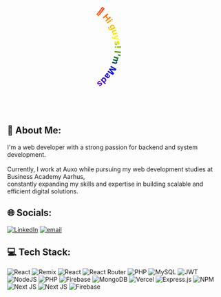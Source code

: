 <svg width="300" height="300" viewBox="0 0 300 300" xmlns="http://www.w3.org/2000/svg">
  <defs>
    <path id="circlePath" d="M 150,150 m -100,0 a 100,100 0 1,1 200,0 a 100,100 0 1,1 -200,0"/>
    <linearGradient id="rainbow" gradientTransform="rotate(90)">
      <stop offset="0%" stop-color="red"/>
      <stop offset="20%" stop-color="orange"/>
      <stop offset="40%" stop-color="yellow"/>
      <stop offset="60%" stop-color="green"/>
      <stop offset="80%" stop-color="blue"/>
      <stop offset="100%" stop-color="purple"/>
    </linearGradient>
  </defs>
  <text fill="url(#rainbow)">
    <textPath href="#circlePath" startOffset="50%" text-anchor="middle" font-size="20" font-weight="bold">
      👋 Hi guys! I'm Mads
    </textPath>
  </text>
</svg>

## 💫 About Me:

I'm a web developer with a strong passion for backend and system development.<br><br>Currently, I work at Auxo while pursuing my web development studies at Business Academy Aarhus, <br>constantly expanding my skills and expertise in building scalable and efficient digital solutions.

## 🌐 Socials:

[![LinkedIn](https://img.shields.io/badge/LinkedIn-%230077B5.svg?logo=linkedin&logoColor=white)](https://linkedin.com/in/https://www.linkedin.com/in/mads-nederby-bj%C3%B8dstrup-kristensen-30364324a/) [![email](https://img.shields.io/badge/Email-D14836?logo=gmail&logoColor=white)](mailto:madskristensen@hotmail.dk)

## 💻 Tech Stack:

![React](https://img.shields.io/badge/react-%2320232a.svg?style=for-the-badge&logo=react&logoColor=%2361DAFB) ![Remix](https://img.shields.io/badge/remix-%23000.svg?style=for-the-badge&logo=remix&logoColor=white) ![React](https://img.shields.io/badge/react-%2320232a.svg?style=for-the-badge&logo=react&logoColor=%2361DAFB) ![React Router](https://img.shields.io/badge/React_Router-CA4245?style=for-the-badge&logo=react-router&logoColor=white) ![PHP](https://img.shields.io/badge/php-%23777BB4.svg?style=for-the-badge&logo=php&logoColor=white) ![MySQL](https://img.shields.io/badge/mysql-4479A1.svg?style=for-the-badge&logo=mysql&logoColor=white) ![JWT](https://img.shields.io/badge/JWT-black?style=for-the-badge&logo=JSON%20web%20tokens) ![NodeJS](https://img.shields.io/badge/node.js-6DA55F?style=for-the-badge&logo=node.js&logoColor=white) ![PHP](https://img.shields.io/badge/php-%23777BB4.svg?style=for-the-badge&logo=php&logoColor=white) ![Firebase](https://img.shields.io/badge/firebase-%23039BE5.svg?style=for-the-badge&logo=firebase) ![MongoDB](https://img.shields.io/badge/MongoDB-%234ea94b.svg?style=for-the-badge&logo=mongodb&logoColor=white) ![Vercel](https://img.shields.io/badge/vercel-%23000000.svg?style=for-the-badge&logo=vercel&logoColor=white) ![Express.js](https://img.shields.io/badge/express.js-%23404d59.svg?style=for-the-badge&logo=express&logoColor=%2361DAFB) ![NPM](https://img.shields.io/badge/NPM-%23CB3837.svg?style=for-the-badge&logo=npm&logoColor=white) ![Next JS](https://img.shields.io/badge/Next-black?style=for-the-badge&logo=next.js&logoColor=white) ![Next JS](https://img.shields.io/badge/Next-black?style=for-the-badge&logo=next.js&logoColor=white) ![Firebase](https://img.shields.io/badge/firebase-a08021?style=for-the-badge&logo=firebase&logoColor=ffcd34)

